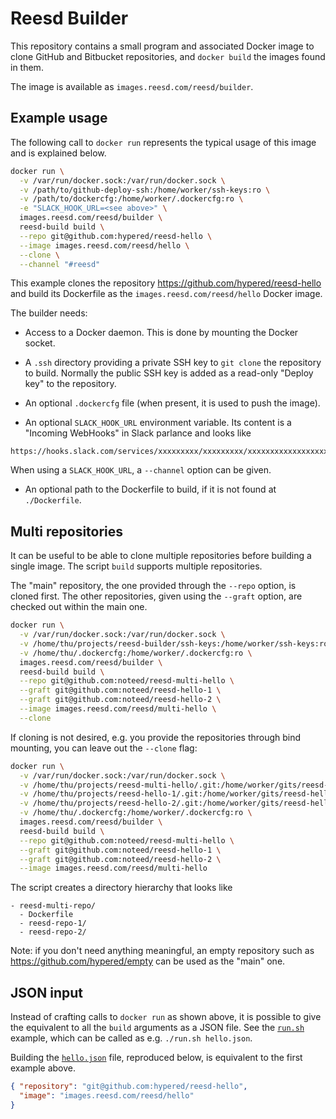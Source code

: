 # Reesd Builder

This repository contains a small program and associated Docker image to clone
GitHub and Bitbucket repositories, and `docker build` the images found in them.

The image is available as `images.reesd.com/reesd/builder`.


## Example usage

The following call to `docker run` represents the typical usage of this image
and is explained below.

```bash
docker run \
  -v /var/run/docker.sock:/var/run/docker.sock \
  -v /path/to/github-deploy-ssh:/home/worker/ssh-keys:ro \
  -v /path/to/dockercfg:/home/worker/.dockercfg:ro \
  -e "SLACK_HOOK_URL=<see above>" \
  images.reesd.com/reesd/builder \
  reesd-build build \
  --repo git@github.com:hypered/reesd-hello \
  --image images.reesd.com/reesd/hello \
  --clone \
  --channel "#reesd"
```

This example clones the repository https://github.com/hypered/reesd-hello and
build its Dockerfile as the `images.reesd.com/reesd/hello` Docker image.

The builder needs:

- Access to a Docker daemon. This is done by mounting the Docker socket.

- A `.ssh` directory providing a private SSH key to `git clone` the repository
  to build. Normally the public SSH key is added as a read-only "Deploy key" to
  the repository.

- An optional `.dockercfg` file (when present, it is used to push the image).

- An optional `SLACK_HOOK_URL` environment variable. Its content is a "Incoming
  WebHooks" in Slack parlance and looks like

```
https://hooks.slack.com/services/xxxxxxxxx/xxxxxxxxx/xxxxxxxxxxxxxxxxxxxxxxxx
```

  When using a `SLACK_HOOK_URL`, a `--channel` option can be given.

- An optional path to the Dockerfile to build, if it is not found at
  `./Dockerfile`.


## Multi repositories

It can be useful to be able to clone multiple repositories before building a
single image. The script `build` supports multiple repositories.

The "main" repository, the one provided through the `--repo` option, is cloned
first. The other repositories, given using the `--graft` option, are checked
out within the main one.

```bash
docker run \
  -v /var/run/docker.sock:/var/run/docker.sock \
  -v /home/thu/projects/reesd-builder/ssh-keys:/home/worker/ssh-keys:ro \
  -v /home/thu/.dockercfg:/home/worker/.dockercfg:ro \
  images.reesd.com/reesd/builder \
  reesd-build build \
  --repo git@github.com:noteed/reesd-multi-hello \
  --graft git@github.com:noteed/reesd-hello-1 \
  --graft git@github.com:noteed/reesd-hello-2 \
  --image images.reesd.com/reesd/multi-hello \
  --clone
```

If cloning is not desired, e.g. you provide the repositories through bind
mounting, you can leave out the `--clone` flag:

```bash
docker run \
  -v /var/run/docker.sock:/var/run/docker.sock \
  -v /home/thu/projects/reesd-multi-hello/.git:/home/worker/gits/reesd-multi-hello.git \
  -v /home/thu/projects/reesd-hello-1/.git:/home/worker/gits/reesd-hello-1.git \
  -v /home/thu/projects/reesd-hello-2/.git:/home/worker/gits/reesd-hello-2.git \
  -v /home/thu/.dockercfg:/home/worker/.dockercfg:ro \
  images.reesd.com/reesd/builder \
  reesd-build build \
  --repo git@github.com:noteed/reesd-multi-hello \
  --graft git@github.com:noteed/reesd-hello-1 \
  --graft git@github.com:noteed/reesd-hello-2 \
  --image images.reesd.com/reesd/multi-hello
```

The script creates a directory hierarchy that looks like

```
- reesd-multi-repo/
  - Dockerfile
  - reesd-repo-1/
  - reesd-repo-2/
```

Note: if you don't need anything meaningful, an empty repository such as
https://github.com/hypered/empty can be used as the "main" one.


## JSON input

Instead of crafting calls to `docker run` as shown above, it is possible to
give the equivalent to all the `build` arguments as a JSON file. See the
[`run.sh`](run.sh) example, which can be called as e.g. `./run.sh hello.json`.

Building the [`hello.json`](hello.json) file, reproduced below, is equivalent
to the first example above.

```json
{ "repository": "git@github.com:hypered/reesd-hello",
  "image": "images.reesd.com/reesd/hello"
}
```
